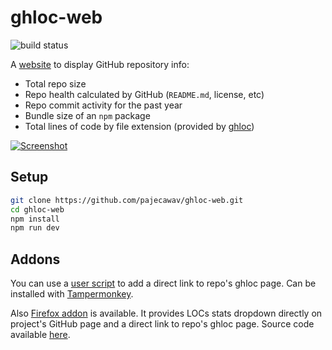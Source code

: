 # ghloc-web

![build status](https://github.com/pajecawav/ghloc-web/actions/workflows/ci.yml/badge.svg)

A [website](https://ghloc.vercel.app/) to display GitHub repository info:

-   Total repo size
-   Repo health calculated by GitHub (`README.md`, license, etc)
-   Repo commit activity for the past year
-   Bundle size of an `npm` package
-   Total lines of code by file extension (provided by [ghloc](https://github.com/subtle-byte/ghloc))

[![Screenshot](https://user-images.githubusercontent.com/18193831/199794714-a4c7d8c1-17c3-4be9-8de4-dc0fb745ea2d.png)](https://ghloc.vercel.app/facebook/react)

## Setup

```bash
git clone https://github.com/pajecawav/ghloc-web.git
cd ghloc-web
npm install
npm run dev
```

## Addons

You can use a [user script](https://gist.github.com/pajecawav/70ffe72bf4aa0968aa9f97318976138f) to add a direct link to repo's ghloc page. Can be installed with [Tampermonkey](https://www.tampermonkey.net/).

Also [Firefox addon](https://addons.mozilla.org/ru/firefox/addon/github-lines-of-code/) is available. It provides LOCs stats dropdown directly on project's GitHub page and a direct link to repo's ghloc page. Source code available [here](https://github.com/pajecawav/ghloc-extension/).
